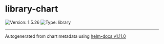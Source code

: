 # library-chart

![Version: 1.5.26](https://img.shields.io/badge/Version-1.5.26-informational?style=flat-square) ![Type: library](https://img.shields.io/badge/Type-library-informational?style=flat-square)

----------------------------------------------
Autogenerated from chart metadata using [helm-docs v1.11.0](https://github.com/norwoodj/helm-docs/releases/v1.11.0)
